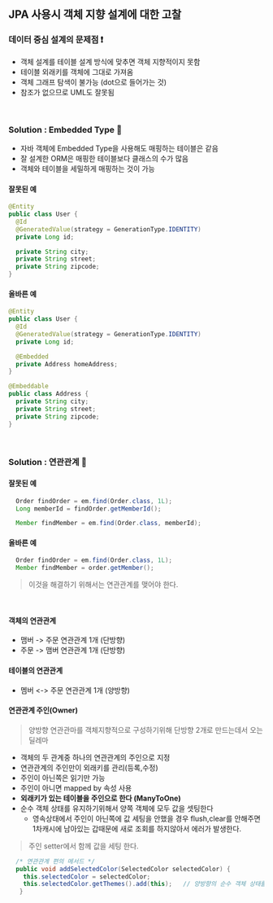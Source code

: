 ## JPA 사용시 객체 지향 설계에 대한 고찰

### 데이터 중심 설계의 문제점 ❗️

- 객체 설계를 테이블 설계 방식에 맞추면 객체 지향적이지 못함
- 테이블 외래키를 객체에 그대로 가져옴
- 객체 그래프 탐색이 불가능 (dot으로 들어가는 것)
- 참조가 없으므로 UML도 잘못됨


<br>

### Solution : Embedded Type 🔑
- 자바 객체에 Embedded Type을 사용해도 매핑하는 테이블은 같음
- 잘 설계한 ORM은 매핑한 테이블보다 클래스의 수가 많음
- 객체와 테이블을 세밀하게 매핑하는 것이 가능

#### 잘못된 예
``` java
@Entity
public class User {
  @Id
  @GeneratedValue(strategy = GenerationType.IDENTITY)
  private Long id;

  private String city;
  private String street;
  private String zipcode;
}
```

#### 올바른 예
``` java
@Entity
public class User {
  @Id
  @GeneratedValue(strategy = GenerationType.IDENTITY)
  private Long id;

  @Embedded
  private Address homeAddress;
}

@Embeddable
public class Address {
  private String city;
  private String street;
  private String zipcode;
}
```


<br>

### Solution : 연관관계 🔑

#### 잘못된 예
``` java
  Order findOrder = em.find(Order.class, 1L);
  Long memberId = findOrder.getMemberId();

  Member findMember = em.find(Order.class, memberId);
```

#### 올바른 예
``` java
  Order findOrder = em.find(Order.class, 1L);
  Member findMember = order.getMember();
```

> 이것을 해결하기 위해서는 연관관계를 맺어야 한다.

<br>

#### 객체의 연관관계
- 맴버 -> 주문 연관관계 1개 (단방향)
- 주문 -> 맴버 연관관계 1개 (단방향)

#### 테이블의 연관관계
- 멤버 <-> 주문 연관관계 1개 (양방향)

#### 연관관계 주인(Owner)

> 양방향 연관관마를 객체지향적으로 구성하기위해 단방향 2개로 만드는데서 오는 딜레마

- 객체의 두 관계중 하나의 연관관계의 주인으로 지정
- 연관관계의 주인만이 외래키를 관리(등록,수정)
- 주인이 아닌쪽은 읽기만 가능
- 주인이 아니면 mapped by 속성 사용 
- **외래키가 있는 테이블을 주인으로 한다 (ManyToOne)**
- 순수 객체 상태를 유지하기위해서 양쪽 객체에 모두 값을 셋팅한다
  - 영속상태에서 주인이 아닌쪽에 값 세팅을 안했을 경우 flush,clear를 안해주면 1차캐시에 남아있는 갑때문에 새로 조회를 하지않아서 에러가 발생한다.

> 주인 setter에서 함께 값을 세팅 한다.

``` java
  /* 연관관계 편의 메서드 */
  public void addSelectedColor(SelectedColor selectedColor) {
    this.selectedColor = selectedColor;
    this.selectedColor.getThemes().add(this);	// 양방향의 순수 객체 상태를 유지하기위함
   }
```

